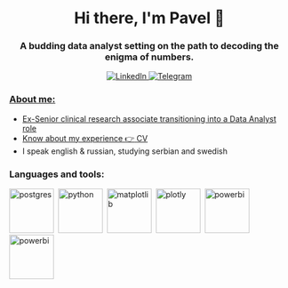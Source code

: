 <div id = "header" align = "center">
  <h1> Hi there, I'm Pavel 👋</h1>
  <h3> A budding data analyst setting on the path to decoding the enigma of numbers. </h3>
</div>

<div id = "socials" align = "center">
  <a href = "linkedin-url" >
    <img src ="https://img.shields.io/badge/LinkedIn-blue?style=for-the-badge&logo=linkedin&logoColor=white" alt="LinkedIn"/>
<a/>
  <a href = "telegram-url" >
    <img src ="https://img.shields.io/badge/Telegram-blue?style=for-the-badge&logo=telegram&logoColor=white" alt="Telegram"/>
</div>

### About me:
- Ex-Senior clinical research associate transitioning into a Data Analyst role
- Know about my experience :point_right: [CV](https://drive.google.com/file/d/1bnV9ZUD9XfLZ2wN-nXmX2XXme5Mb6j-I/view?usp=sharing)
- I speak english & russian, studying serbian and swedish

### Languages and tools:
<img src="https://cdn.jsdelivr.net/gh/devicons/devicon@latest/icons/postgresql/postgresql-original-wordmark.svg" title = "postgres" width = "80" height = "80"/>&nbsp;
<img src="https://cdn.jsdelivr.net/gh/devicons/devicon@latest/icons/python/python-original-wordmark.svg" title = "python" width = "80" height = "80"/>&nbsp;
<img src="https://cdn.jsdelivr.net/gh/devicons/devicon@latest/icons/matplotlib/matplotlib-original-wordmark.svg" title = "matplotlib" width = "80" height = "80"/>&nbsp;
<img src="https://cdn.jsdelivr.net/gh/devicons/devicon@latest/icons/plotly/plotly-original-wordmark.svg" title = "plotly" width = "80" height = "80"/>&nbsp;
<img src="[https://drive.google.com/file/d/1hEHh_kR0ds5HM2dDjy_s1NcOFAPyDPUs/view?usp=sharing](https://drive.google.com/file/d/1CN38nM-vbJHLCLN5tJm2HlhGYNrQdpBr/view?usp=sharing)" title = "powerbi" width = "80" height = "80"/>&nbsp;
<img src="[https://drive.google.com/file/d/1hEHh_kR0ds5HM2dDjy_s1NcOFAPyDPUs/view?usp=sharing](https://drive.google.com/file/d/1hEHh_kR0ds5HM2dDjy_s1NcOFAPyDPUs/view?usp=sharing)" title = "powerbi" width = "80" height = "80"/>&nbsp;          
          
          
          

<!--
**ShkliaevPavel/ShkliaevPavel** is a ✨ _special_ ✨ repository because its `README.md` (this file) appears on your GitHub profile.

Here are some ideas to get you started:

- 🔭 I’m currently working on ...
- 🌱 I’m currently learning ...
- 👯 I’m looking to collaborate on ...
- 🤔 I’m looking for help with ...
- 💬 Ask me about ...
- 📫 How to reach me: ...
- 😄 Pronouns: ...
- ⚡ Fun fact: ...
-->
